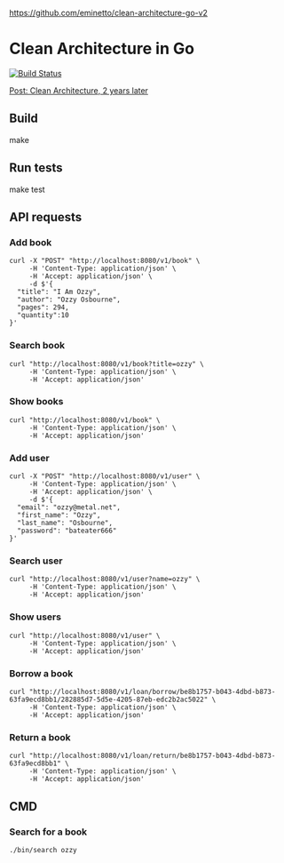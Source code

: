 
https://github.com/eminetto/clean-architecture-go-v2
# Clean Architecture in Go

[![Build Status](https://travis-ci.org/eminetto/clean-architecture-go-v2.svg?branch=master)](https://travis-ci.org/eminetto/clean-architecture-go-v2)

[Post: Clean Architecture, 2 years later](https://eltonminetto.dev/en/post/2020-07-06-clean-architecture-2years-later/)

## Build

  make

## Run tests

  make test

## API requests 

### Add book

```
curl -X "POST" "http://localhost:8080/v1/book" \
     -H 'Content-Type: application/json' \
     -H 'Accept: application/json' \
     -d $'{
  "title": "I Am Ozzy",
  "author": "Ozzy Osbourne",
  "pages": 294,
  "quantity":10
}'
```
### Search book

```
curl "http://localhost:8080/v1/book?title=ozzy" \
     -H 'Content-Type: application/json' \
     -H 'Accept: application/json'
```

### Show books

```
curl "http://localhost:8080/v1/book" \
     -H 'Content-Type: application/json' \
     -H 'Accept: application/json'
```

### Add user

```
curl -X "POST" "http://localhost:8080/v1/user" \
     -H 'Content-Type: application/json' \
     -H 'Accept: application/json' \
     -d $'{
  "email": "ozzy@metal.net",
  "first_name": "Ozzy",
  "last_name": "Osbourne",
  "password": "bateater666"
}'

```
### Search user

```
curl "http://localhost:8080/v1/user?name=ozzy" \
     -H 'Content-Type: application/json' \
     -H 'Accept: application/json'
```

### Show users

```
curl "http://localhost:8080/v1/user" \
     -H 'Content-Type: application/json' \
     -H 'Accept: application/json'
```


### Borrow a book

```
curl "http://localhost:8080/v1/loan/borrow/be8b1757-b043-4dbd-b873-63fa9ecd8bb1/282885d7-5d5e-4205-87eb-edc2b2ac5022" \
     -H 'Content-Type: application/json' \
     -H 'Accept: application/json'
```

### Return a book

```
curl "http://localhost:8080/v1/loan/return/be8b1757-b043-4dbd-b873-63fa9ecd8bb1" \
     -H 'Content-Type: application/json' \
     -H 'Accept: application/json'
```



## CMD 

### Search for a book

```
./bin/search ozzy
```
